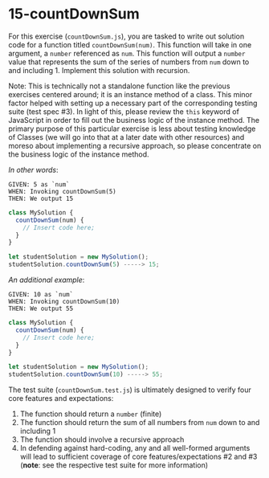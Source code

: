 # 15-countDownSum

For this exercise (`countDownSum.js`), you are tasked to write out solution code for a function titled `countDownSum(num)`. This function will take in one argument, a `number` referenced as `num`. This function will output a `number` value that represents the sum of the series of numbers from `num` down to and including 1. Implement this solution with recursion. 

Note: This is technically not a standalone function like the previous exercises centered around; it is an instance method of a class. This minor factor helped with setting up a necessary part of the corresponding testing suite (test spec #3). In light of this, please review the `this` keyword of JavaScript in order to fill out the business logic of the instance method. The primary purpose of this particular exercise is less about testing knowledge of Classes (we will go into that at a later date with other resources) and moreso about implementing a recursive approach, so please concentrate on the business logic of the instance method.

_In other words_:

```
GIVEN: 5 as `num`
WHEN: Invoking countDownSum(5)
THEN: We output 15
```

```js
class MySolution {
  countDownSum(num) {
    // Insert code here;
  }
}

let studentSolution = new MySolution();
studentSolution.countDownSum(5) -----> 15;
```

_An additional example_:

```
GIVEN: 10 as `num`
WHEN: Invoking countDownSum(10)
THEN: We output 55
```

```js
class MySolution {
  countDownSum(num) {
    // Insert code here;
  }
}

let studentSolution = new MySolution();
studentSolution.countDownSum(10) -----> 55;
```

The test suite (`countDownSum.test.js`) is ultimately designed to verify four core features and expectations:

1) The function should return a `number` (finite)
2) The function should return the sum of all numbers from `num` down to and including 1
3) The function should involve a recursive approach
4) In defending against hard-coding, any and all well-formed arguments will lead to sufficient coverage of core features/expectations #2 and #3 (**note**: see the respective test suite for more information)